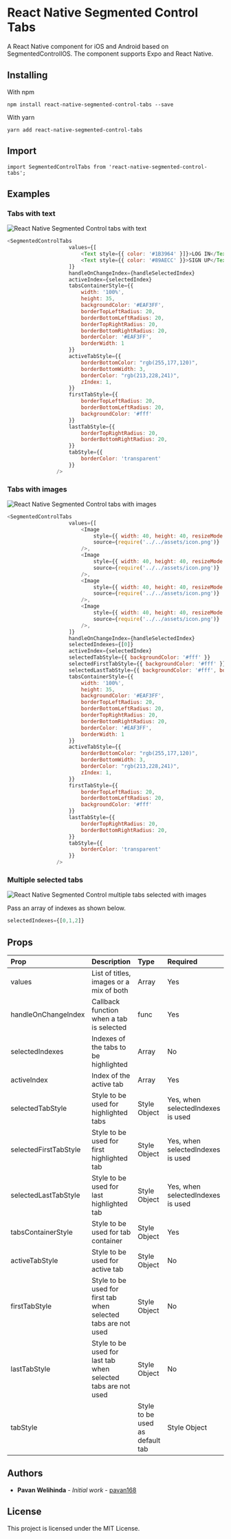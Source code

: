 # React Native Segmented Control Tabs

A React Native component for iOS and Android based on SegmentedControlIOS. The component supports Expo and React Native.

## Installing

With npm

```
npm install react-native-segmented-control-tabs --save
```

With yarn

```
yarn add react-native-segmented-control-tabs
```
## Import

```
import SegmentedControlTabs from 'react-native-segmented-control-tabs';
```

## Examples

### Tabs with text

![React Native Segmented Control tabs with text](https://github.com/pavan168/react-native-segmented-control-tabs/blob/update-doc/screenshots/segmentedcontrol-text-singleselect.gif)

```javascript
<SegmentedControlTabs
                    values={[
                        <Text style={{ color: '#1B3964' }]}>LOG IN</Text>,
                        <Text style={{ color: '#89AECC' }}>SIGN UP</Text>
                    ]}
                    handleOnChangeIndex={handleSelectedIndex}
                    activeIndex={selectedIndex}
                    tabsContainerStyle={{
                        width: '100%',
                        height: 35,
                        backgroundColor: '#EAF3FF',
                        borderTopLeftRadius: 20,
                        borderBottomLeftRadius: 20,
                        borderTopRightRadius: 20,
                        borderBottomRightRadius: 20,
                        borderColor: '#EAF3FF',
                        borderWidth: 1
                    }}
                    activeTabStyle={{
                        borderBottomColor: "rgb(255,177,120)",
                        borderBottomWidth: 3,
                        borderColor: "rgb(213,228,241)",
                        zIndex: 1,
                    }}
                    firstTabStyle={{
                        borderTopLeftRadius: 20,
                        borderBottomLeftRadius: 20,
                        backgroundColor: '#fff'
                    }}
                    lastTabStyle={{
                        borderTopRightRadius: 20,
                        borderBottomRightRadius: 20,
                    }}
                    tabStyle={{
                        borderColor: 'transparent'
                    }}
                />
```

### Tabs with images

![React Native Segmented Control tabs with images](https://github.com/pavan168/react-native-segmented-control-tabs/blob/update-doc/screenshots/segmentedcontrol-image-singleselect.png)

```javascript
<SegmentedControlTabs
                    values={[
                        <Image
                            style={{ width: 40, height: 40, resizeMode: 'contain' }}
                            source={require('../../assets/icon.png')}
                        />,
                        <Image
                            style={{ width: 40, height: 40, resizeMode: 'contain' }}
                            source={require('../../assets/icon.png')}
                        />,
                        <Image
                            style={{ width: 40, height: 40, resizeMode: 'contain' }}
                            source={require('../../assets/icon.png')}
                        />,
                        <Image
                            style={{ width: 40, height: 40, resizeMode: 'contain' }}
                            source={require('../../assets/icon.png')}
                        />,
                    ]}
                    handleOnChangeIndex={handleSelectedIndex}
                    selectedIndexes={[0]}
                    activeIndex={selectedIndex}
                    selectedTabStyle={{ backgroundColor: '#fff' }}
                    selectedFirstTabStyle={{ backgroundColor: '#fff' }}
                    selectedLastTabStyle={{ backgroundColor: '#fff', borderBottomRightRadius: 20, borderTopRightRadius: 20 }}
                    tabsContainerStyle={{
                        width: '100%',
                        height: 35,
                        backgroundColor: '#EAF3FF',
                        borderTopLeftRadius: 20,
                        borderBottomLeftRadius: 20,
                        borderTopRightRadius: 20,
                        borderBottomRightRadius: 20,
                        borderColor: '#EAF3FF',
                        borderWidth: 1
                    }}
                    activeTabStyle={{
                        borderBottomColor: "rgb(255,177,120)",
                        borderBottomWidth: 3,
                        borderColor: "rgb(213,228,241)",
                        zIndex: 1,
                    }}
                    firstTabStyle={{
                        borderTopLeftRadius: 20,
                        borderBottomLeftRadius: 20,
                        backgroundColor: '#fff'
                    }}
                    lastTabStyle={{
                        borderTopRightRadius: 20,
                        borderBottomRightRadius: 20,
                    }}
                    tabStyle={{
                        borderColor: 'transparent'
                    }}
                />
```

### Multiple selected tabs

![React Native Segmented Control multiple tabs selected with images](https://github.com/pavan168/react-native-segmented-control-tabs/blob/update-doc/screenshots/segmentedcontrol-image-multipleselect.png)

Pass an array of indexes as shown below.

```javascript
selectedIndexes={[0,1,2]}
```

## Props

| Prop        | Description           | Type  |Required|
| :------------- |:-------------| :-----|:---------|
| values      | List of titles, images or a mix of both | Array |Yes |
| handleOnChangeIndex      | Callback function when a tab is selected | func | Yes |
| selectedIndexes      | Indexes of the tabs to be highlighted | Array |No 
| activeIndex      | Index of the active tab  | Array |Yes 
| selectedTabStyle      | Style to be used for highlighted tabs | Style Object |Yes, when selectedIndexes is used
| selectedFirstTabStyle      | Style to be used for first highlighted tab | Style Object |Yes, when selectedIndexes is used 
| selectedLastTabStyle      | Style to be used for last highlighted tab | Style Object | Yes, when selectedIndexes is used 
| tabsContainerStyle      | Style to be used for tab container | Style Object |Yes 
| activeTabStyle      | Style to be used for active tab | Style Object |No 
| firstTabStyle      | Style to be used for first tab when selected tabs are not used | Style Object |No 
| lastTabStyle      | Style to be used for last tab when selected tabs are not used | Style Object |No
| tabStyle      | | Style to be used as default tab | Style Object |Yes

## Authors

* **Pavan Welihinda** - *Initial work* - [pavan168](https://github.com/pavan168)


## License

This project is licensed under the MIT License.